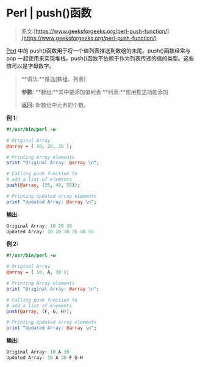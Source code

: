 # Perl | push()函数

> 原文:[https://www.geeksforgeeks.org/perl-push-function/](https://www.geeksforgeeks.org/perl-push-function/)

[Perl](https://www.geeksforgeeks.org/introduction-to-perl/) 中的 push()函数用于将一个值列表推送到数组的末尾。push()函数经常与 pop 一起使用来实现堆栈。push()函数不依赖于作为列表传递的值的类型。这些值可以是字母数字。

> **语法:**推送(数组、列表)
> 
> **参数:**
> **数组:**其中要添加值列表
> **列表:**使用推送功能添加
> 
> **返回:**
> 新数组中元素的个数。

**例 1:**

```perl
#!/usr/bin/perl -w

# Original Array
@array = ( 10, 20, 30 );

# Printing Array elements
print "Original Array: @array \n";

# Calling push function to 
# add a list of elements
push(@array, (35, 40, 55));

# Printing Updated array elements
print "Updated Array: @array \n";
```

**输出:**

```perl
Original Array: 10 20 30 
Updated Array: 10 20 30 35 40 55 

```

**例 2:**

```perl
#!/usr/bin/perl -w

# Original Array
@array = ( 10, A, 30 );

# Printing Array elements
print "Original Array: @array \n";

# Calling push function to 
# add a list of elements
push(@array, (F, G, H));

# Printing Updated array elements
print "Updated Array: @array \n";
```

**输出:**

```perl
Original Array: 10 A 30 
Updated Array: 10 A 30 F G H 

```